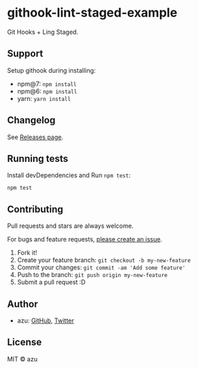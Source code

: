 # githook-lint-staged-example

Git Hooks + Ling Staged.

## Support

Setup githook during installing:

- npm@7: `npm install`
- npm@6: `npm install`
- yarn: `yarn install`

## Changelog

See [Releases page](https://github.com/azu/githook-lint-staged-example/releases).

## Running tests

Install devDependencies and Run `npm test`:

    npm test

## Contributing

Pull requests and stars are always welcome.

For bugs and feature requests, [please create an issue](https://github.com/azu/githook-lint-staged-example/issues).

1. Fork it!
2. Create your feature branch: `git checkout -b my-new-feature`
3. Commit your changes: `git commit -am 'Add some feature'`
4. Push to the branch: `git push origin my-new-feature`
5. Submit a pull request :D

## Author

- azu: [GitHub](https://github.com/azu), [Twitter](https://twitter.com/azu_re)

## License

MIT © azu
